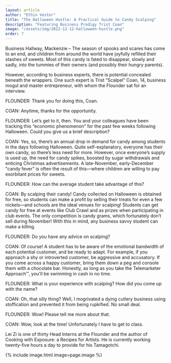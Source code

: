```yaml
---
layout: article
author: "Ethin Vestor"
title: "The Halloween Hustle: A Practical Guide to Candy Scalping"
description: "Featuring Business Prodigy Trist Coan"
image: "/assets/img/2022-12-12-halloween-hustle.png"
order: 7
---
```


Business Hallway, Mackenzie – The season of spooks and scares has come to an end, and children from around the world have joyfully refilled their stashes of sweets. Most of this candy is fated to disappear, slowly and sadly, into the tummies of their owners (and possibly their hungry parents).

However, according to business experts, there is potential concealed beneath the wrappers. One such expert is Trist “Scalpel” Coan, 14, business mogul and master entrepreneur, with whom the Flounder sat for an interview. 

FLOUNDER: Thank you for doing this, Coan.

COAN: Anytime, thanks for the opportunity.

FLOUNDER: Let’s get to it, then. You and your colleagues have been tracking this “economic phenomenon” for the past few weeks following Halloween. Could you give us a brief description?

COAN: Yes, so, there’s an annual drop in demand for candy among students in the days following Halloween. Quite self-explanatory, everyone has their own candy, so there’s less need for more. However, once everyone’s supply is used up, the need for candy spikes, boosted by sugar withdrawals and enticing Christmas advertisements.  A late-November, early-December "candy fever" is often the result of this—where children are willing to pay exorbitant prices for sweets.

FLOUNDER: How can the average student take advantage of this?

COAN: By scalping their candy! Candy collected on Halloween is obtained for free, so students can make a profit by selling their treats for even a few nickels—and schools are the ideal venues for scalping! Students can get candy for free at events like Club Crawl and as prizes when participating in club events. The only competition is candy grams, which fortunately don’t sell during November! With this in mind, any business savvy student can make a killing.

FLOUNDER: Do you have any advice on scalping?

COAN: Of course! A student has to be aware of the emotional bandwidth of each potential customer, and be ready to adapt. For example, if you approach a shy or introverted customer, be aggressive and accusatory. If you come across a happy customer, bring them down a peg and console them with a chocolate bar. Honestly, as long as you take the Telemarketer Approach™, you'll be swimming in cash in no time.

FLOUNDER: What is your experience with scalping? How did you come up with the name?

COAN: Oh, that silly thing? Well, I mogrivated a dying cutlery business using stoffication and prevented it from being rupkified. No small deal.

FLOUNDER: Wow! Please tell me more about that.

COAN: Wow, look at the time! Unfortunately I have to get to class.

Lei Zi is one of thirty Head Interns at the Flounder and the author of Cooking with Exposure: a Recipes for Artists. He is currently working twenty-five hours a day to provide for his Tamagotchi.

{% include image.html image=page.image %}

